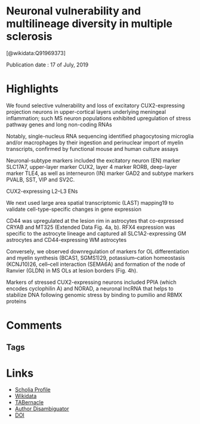 
Neuronal vulnerability and multilineage diversity in multiple sclerosis
=======================================================================
  
  [@wikidata:Q91969373]  
  
Publication date : 17 of July, 2019  

# Highlights

 We found selective vulnerability and loss of excitatory CUX2-expressing projection neurons in upper-cortical layers underlying meningeal inflammation; such MS neuron populations exhibited upregulation of stress pathway genes and long non-coding RNAs

 Notably, single-nucleus RNA sequencing identified phagocytosing microglia and/or macrophages by their ingestion and perinuclear import of myelin transcripts, confirmed by functional mouse and human culture assays

 Neuronal-subtype markers included the excitatory neuron (EN) marker SLC17A7, upper-layer marker CUX2, layer 4 marker RORB, deep-layer marker TLE4, as well as interneuron (IN) marker GAD2 and subtype markers PVALB, SST, VIP and SV2C.


 CUX2-expressing L2–L3 ENs

 We next used large area spatial transcriptomic (LAST) mapping19 to validate cell-type-specific changes in gene expression

 CD44 was upregulated at the lesion rim in astrocytes that co-expressed CRYAB and MT325 (Extended Data Fig. 4a, b). RFX4 expression was specific to the astrocyte lineage and captured all SLC1A2-expressing GM astrocytes and CD44-expressing WM astrocytes 

 Conversely, we observed downregulation of markers for OL differentiation and myelin synthesis (BCAS1, SGMS1)29, potassium–cation homeostasis (KCNJ10)26, cell–cell interaction (SEMA6A) and formation of the node of Ranvier (GLDN) in MS OLs at lesion borders (Fig. 4h).

Markers of stressed CUX2-expressing neurons included PPIA (which encodes cyclophilin A) and NORAD, a neuronal lncRNA that helps to stabilize DNA following genomic stress by binding to pumilio and RBMX proteins

# Comments

## Tags

# Links
  
 * [Scholia Profile](https://scholia.toolforge.org/work/Q91969373)  
 * [Wikidata](https://www.wikidata.org/wiki/Q91969373)  
 * [TABernacle](https://tabernacle.toolforge.org/?#/tab/manual/Q91969373/P921%3BP4510)  
 * [Author Disambiguator](https://author-disambiguator.toolforge.org/work_item_oauth.php?id=Q91969373&batch_id=&match=1&author_list_id=&doit=Get+author+links+for+work)  
 * [DOI](https://doi.org/10.1038/S41586-019-1404-Z)  
